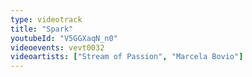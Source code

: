 ```yaml
---
type: videotrack
title: "Spark"
youtubeId: "V5GGXaqN_n0"
videoevents: vevt0032
videoartists: ["Stream of Passion", "Marcela Bovio"]
---
```

